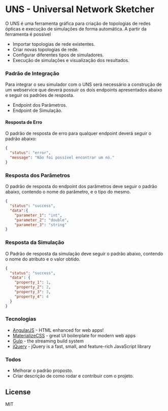 # UNS - Universal Network Sketcher

O UNS é uma ferramenta gráfica para criação de topologias de redes ópticas e execução de simulações de forma automática.
A partir da ferramenta é possível

  - Importar topologias de rede existentes.
  - Criar novas topologias de rede.
  - Configurar diferentes tipos de simuladores.
  - Execução de simulações e visualização dos resultados.

### Padrão de Integração

Para integrar o seu simulador com o UNS será necessário a construção de um webservice 
que deverá possuir os dois endpoints apresentados abaixo e seguir os padrões de resposta.

- Endpoint dos Parâmetros.
- Endpoint de Simulação.

#### Resposta de Erro

O padrão de resposta de erro para qualquer endpoint deverá seguir o padrão abaixo:

```json
{
  "status": "error",
  "message": "Não foi possível encontrar um nó."
}
```

### Resposta dos Parâmetros

O padrão de resposta do endpoint dos parâmetros deve seguir o padrão abaixo, contendo o nome do parâmetro,
e o tipo do mesmo.

```json
{
  "status": "success",
  "data":{
    "parameter_1": "int",
    "parameter_2": "double",
    "parameter_3": "string"
}
```

### Resposta da Simulação

O Padrão de resposta da simulação deve seguir o padrão abaixo, contendo o nome do atributo e o valor obtido.

```json
{
  "status": "success",
  "data": {
    "property_1": 1,
    "property_2": 2,
    "property_3": 3,
    "property_4": 4
  }
}
```

### Tecnologias

* [AngularJS] - HTML enhanced for web apps!
* [MaterializeCSS] - great UI boilerplate for modern web apps
* [Gulp] - the streaming build system
* [jQuery] - jQuery is a fast, small, and feature-rich JavaScript library

### Todos

 - Melhorar o padrão proposto.
 - Criar descrição de como rodar e contribuir com o projeto.

License
----

MIT

   [MaterializeCSS]: <http://materializecss.com/>
   [jQuery]: <http://jquery.com>
   [AngularJS]: <http://angularjs.org>
   [Gulp]: <http://gulpjs.com>
